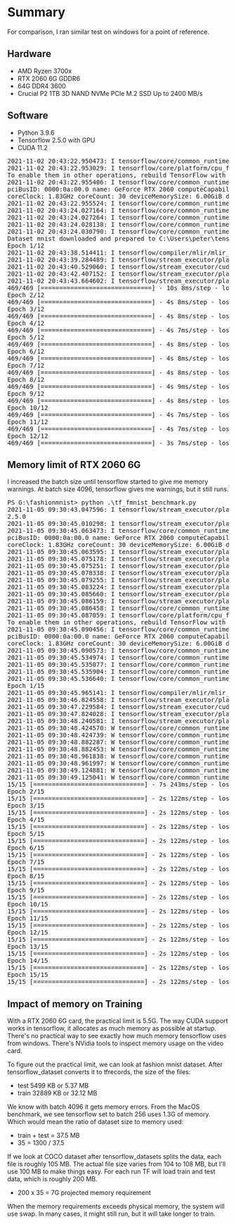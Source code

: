 # Summary
For comparison, I ran similar test on windows for a point of reference.

## Hardware
* AMD Ryzen 3700x
* RTX 2060 6G GDDR6
* 64G DDR4 3600
* Crucial P2 1TB 3D NAND NVMe PCIe M.2 SSD Up to 2400 MB/s

## Software
* Python 3.9.6
* Tensorflow 2.5.0 with GPU
* CUDA 11.2

<pre>
2021-11-02 20:43:22.950473: I tensorflow/core/common_runtime/gpu/gpu_device.cc:1871] Adding visible gpu devices: 0
2021-11-02 20:43:22.953029: I tensorflow/core/platform/cpu_feature_guard.cc:142] This TensorFlow binary is optimized with oneAPI Deep Neural Network Library (oneDNN) to use the following CPU instructions in performance-critical operations:  AVX AVX2
To enable them in other operations, rebuild TensorFlow with the appropriate compiler flags.
2021-11-02 20:43:22.955406: I tensorflow/core/common_runtime/gpu/gpu_device.cc:1733] Found device 0 with properties:
pciBusID: 0000:0a:00.0 name: GeForce RTX 2060 computeCapability: 7.5
coreClock: 1.83GHz coreCount: 30 deviceMemorySize: 6.00GiB deviceMemoryBandwidth: 312.97GiB/s
2021-11-02 20:43:22.955524: I tensorflow/core/common_runtime/gpu/gpu_device.cc:1871] Adding visible gpu devices: 0
2021-11-02 20:43:24.027164: I tensorflow/core/common_runtime/gpu/gpu_device.cc:1258] Device interconnect StreamExecutor with strength 1 edge matrix:
2021-11-02 20:43:24.027264: I tensorflow/core/common_runtime/gpu/gpu_device.cc:1264]      0
2021-11-02 20:43:24.028138: I tensorflow/core/common_runtime/gpu/gpu_device.cc:1277] 0:   N
2021-11-02 20:43:24.030790: I tensorflow/core/common_runtime/gpu/gpu_device.cc:1418] Created TensorFlow device (/job:localhost/replica:0/task:0/device:GPU:0 with 3961 MB memory) -> physical GPU (device: 0, name: GeForce RTX 2060, pci bus id: 0000:0a:00.0, compute capability: 7.5)
Dataset mnist downloaded and prepared to C:\Users\peter\tensorflow_datasets\mnist\3.0.1. Subsequent calls will reuse this data.
Epoch 1/12
2021-11-02 20:43:38.514411: I tensorflow/compiler/mlir/mlir_graph_optimization_pass.cc:176] None of the MLIR Optimization Passes are enabled (registered 2)
2021-11-02 20:43:39.284489: I tensorflow/stream_executor/platform/default/dso_loader.cc:53] Successfully opened dynamic library cudnn64_8.dll
2021-11-02 20:43:40.529060: I tensorflow/stream_executor/cuda/cuda_dnn.cc:359] Loaded cuDNN version 8101
2021-11-02 20:43:42.407152: I tensorflow/stream_executor/platform/default/dso_loader.cc:53] Successfully opened dynamic library cublas64_11.dll
2021-11-02 20:43:43.664602: I tensorflow/stream_executor/platform/default/dso_loader.cc:53] Successfully opened dynamic library cublasLt64_11.dll
469/469 [==============================] - 10s 8ms/step - loss: 0.1576 - accuracy: 0.9535 - val_loss: 0.0498 - val_accuracy: 0.9830
Epoch 2/12
469/469 [==============================] - 4s 8ms/step - loss: 0.0433 - accuracy: 0.9870 - val_loss: 0.0389 - val_accuracy: 0.9880
Epoch 3/12
469/469 [==============================] - 4s 8ms/step - loss: 0.0278 - accuracy: 0.9915 - val_loss: 0.0343 - val_accuracy: 0.9889
Epoch 4/12
469/469 [==============================] - 4s 7ms/step - loss: 0.0177 - accuracy: 0.9946 - val_loss: 0.0358 - val_accuracy: 0.9896
Epoch 5/12
469/469 [==============================] - 4s 8ms/step - loss: 0.0128 - accuracy: 0.9955 - val_loss: 0.0354 - val_accuracy: 0.9895
Epoch 6/12
469/469 [==============================] - 4s 8ms/step - loss: 0.0099 - accuracy: 0.9968 - val_loss: 0.0390 - val_accuracy: 0.9898
Epoch 7/12
469/469 [==============================] - 4s 8ms/step - loss: 0.0077 - accuracy: 0.9973 - val_loss: 0.0398 - val_accuracy: 0.9888
Epoch 8/12
469/469 [==============================] - 4s 9ms/step - loss: 0.0065 - accuracy: 0.9979 - val_loss: 0.0398 - val_accuracy: 0.9894
Epoch 9/12
469/469 [==============================] - 4s 8ms/step - loss: 0.0054 - accuracy: 0.9983 - val_loss: 0.0537 - val_accuracy: 0.9876
Epoch 10/12
469/469 [==============================] - 4s 7ms/step - loss: 0.0056 - accuracy: 0.9982 - val_loss: 0.0406 - val_accuracy: 0.9897
Epoch 11/12
469/469 [==============================] - 4s 7ms/step - loss: 0.0045 - accuracy: 0.9986 - val_loss: 0.0349 - val_accuracy: 0.9910
Epoch 12/12
469/469 [==============================] - 3s 7ms/step - loss: 0.0027 - accuracy: 0.9991 - val_loss: 0.0485 - val_accuracy: 0.9890
</pre>

## Memory limit of RTX 2060 6G

I increased the batch size until tensorflow started to give me memory warnings. At batch size 4096, tensorflow gives me warnings, but it still runs.

<pre>
PS G:\fashionmnist> python .\tf_fmnist_benchmark.py
2021-11-05 09:30:43.047596: I tensorflow/stream_executor/platform/default/dso_loader.cc:53] Successfully opened dynamic library cudart64_110.dll
2.5.0
2021-11-05 09:30:45.010298: I tensorflow/stream_executor/platform/default/dso_loader.cc:53] Successfully opened dynamic library nvcuda.dll
2021-11-05 09:30:45.063473: I tensorflow/core/common_runtime/gpu/gpu_device.cc:1733] Found device 0 with properties:
pciBusID: 0000:0a:00.0 name: GeForce RTX 2060 computeCapability: 7.5
coreClock: 1.83GHz coreCount: 30 deviceMemorySize: 6.00GiB deviceMemoryBandwidth: 312.97GiB/s
2021-11-05 09:30:45.063595: I tensorflow/stream_executor/platform/default/dso_loader.cc:53] Successfully opened dynamic library cudart64_110.dll
2021-11-05 09:30:45.075178: I tensorflow/stream_executor/platform/default/dso_loader.cc:53] Successfully opened dynamic library cublas64_11.dll
2021-11-05 09:30:45.075251: I tensorflow/stream_executor/platform/default/dso_loader.cc:53] Successfully opened dynamic library cublasLt64_11.dll
2021-11-05 09:30:45.078338: I tensorflow/stream_executor/platform/default/dso_loader.cc:53] Successfully opened dynamic library cufft64_10.dll
2021-11-05 09:30:45.079255: I tensorflow/stream_executor/platform/default/dso_loader.cc:53] Successfully opened dynamic library curand64_10.dll
2021-11-05 09:30:45.083224: I tensorflow/stream_executor/platform/default/dso_loader.cc:53] Successfully opened dynamic library cusolver64_11.dll
2021-11-05 09:30:45.085660: I tensorflow/stream_executor/platform/default/dso_loader.cc:53] Successfully opened dynamic library cusparse64_11.dll
2021-11-05 09:30:45.086159: I tensorflow/stream_executor/platform/default/dso_loader.cc:53] Successfully opened dynamic library cudnn64_8.dll
2021-11-05 09:30:45.086458: I tensorflow/core/common_runtime/gpu/gpu_device.cc:1871] Adding visible gpu devices: 0
2021-11-05 09:30:45.087059: I tensorflow/core/platform/cpu_feature_guard.cc:142] This TensorFlow binary is optimized with oneAPI Deep Neural Network Library (oneDNN) to use the following CPU instructions in performance-critical operations:  AVX AVX2
To enable them in other operations, rebuild TensorFlow with the appropriate compiler flags.
2021-11-05 09:30:45.090456: I tensorflow/core/common_runtime/gpu/gpu_device.cc:1733] Found device 0 with properties:
pciBusID: 0000:0a:00.0 name: GeForce RTX 2060 computeCapability: 7.5
coreClock: 1.83GHz coreCount: 30 deviceMemorySize: 6.00GiB deviceMemoryBandwidth: 312.97GiB/s
2021-11-05 09:30:45.090573: I tensorflow/core/common_runtime/gpu/gpu_device.cc:1871] Adding visible gpu devices: 0
2021-11-05 09:30:45.534974: I tensorflow/core/common_runtime/gpu/gpu_device.cc:1258] Device interconnect StreamExecutor with strength 1 edge matrix:
2021-11-05 09:30:45.535077: I tensorflow/core/common_runtime/gpu/gpu_device.cc:1264]      0
2021-11-05 09:30:45.535904: I tensorflow/core/common_runtime/gpu/gpu_device.cc:1277] 0:   N
2021-11-05 09:30:45.536640: I tensorflow/core/common_runtime/gpu/gpu_device.cc:1418] Created TensorFlow device (/job:localhost/replica:0/task:0/device:GPU:0 with 3961 MB memory) -> physical GPU (device: 0, name: GeForce RTX 2060, pci bus id: 0000:0a:00.0, compute capability: 7.5)
Epoch 1/15
2021-11-05 09:30:45.965141: I tensorflow/compiler/mlir/mlir_graph_optimization_pass.cc:176] None of the MLIR Optimization Passes are enabled (registered 2)
2021-11-05 09:30:46.824558: I tensorflow/stream_executor/platform/default/dso_loader.cc:53] Successfully opened dynamic library cudnn64_8.dll
2021-11-05 09:30:47.229584: I tensorflow/stream_executor/cuda/cuda_dnn.cc:359] Loaded cuDNN version 8101
2021-11-05 09:30:47.824028: I tensorflow/stream_executor/platform/default/dso_loader.cc:53] Successfully opened dynamic library cublas64_11.dll
2021-11-05 09:30:48.240581: I tensorflow/stream_executor/platform/default/dso_loader.cc:53] Successfully opened dynamic library cublasLt64_11.dll
2021-11-05 09:30:48.424570: W tensorflow/core/common_runtime/bfc_allocator.cc:271] Allocator (GPU_0_bfc) ran out of memory trying to allocate 2.55GiB with freed_by_count=0. The caller indicates that this is not a failure, but may mean that there could be performance gains if more memory were available.
2021-11-05 09:30:48.424739: W tensorflow/core/common_runtime/bfc_allocator.cc:271] Allocator (GPU_0_bfc) ran out of memory trying to allocate 2.55GiB with freed_by_count=0. The caller indicates that this is not a failure, but may mean that there could be performance gains if more memory were available.
2021-11-05 09:30:48.882287: W tensorflow/core/common_runtime/bfc_allocator.cc:271] Allocator (GPU_0_bfc) ran out of memory trying to allocate 2.16GiB with freed_by_count=0. The caller indicates that this is not a failure, but may mean that there could be performance gains if more memory were available.
2021-11-05 09:30:48.882453: W tensorflow/core/common_runtime/bfc_allocator.cc:271] Allocator (GPU_0_bfc) ran out of memory trying to allocate 2.16GiB with freed_by_count=0. The caller indicates that this is not a failure, but may mean that there could be performance gains if more memory were available.
2021-11-05 09:30:48.961838: W tensorflow/core/common_runtime/bfc_allocator.cc:271] Allocator (GPU_0_bfc) ran out of memory trying to allocate 2.60GiB with freed_by_count=0. The caller indicates that this is not a failure, but may mean that there could be performance gains if more memory were available.
2021-11-05 09:30:48.961997: W tensorflow/core/common_runtime/bfc_allocator.cc:271] Allocator (GPU_0_bfc) ran out of memory trying to allocate 2.60GiB with freed_by_count=0. The caller indicates that this is not a failure, but may mean that there could be performance gains if more memory were available.
2021-11-05 09:30:49.124881: W tensorflow/core/common_runtime/bfc_allocator.cc:271] Allocator (GPU_0_bfc) ran out of memory trying to allocate 3.77GiB with freed_by_count=0. The caller indicates that this is not a failure, but may mean that there could be performance gains if more memory were available.
2021-11-05 09:30:49.125041: W tensorflow/core/common_runtime/bfc_allocator.cc:271] Allocator (GPU_0_bfc) ran out of memory trying to allocate 3.77GiB with freed_by_count=0. The caller indicates that this is not a failure, but may mean that there could be performance gains if more memory were available.
15/15 [==============================] - 7s 243ms/step - loss: 1.1497 - accuracy: 0.6212 - val_loss: 0.6793 - val_accuracy: 0.7526
Epoch 2/15
15/15 [==============================] - 2s 122ms/step - loss: 0.5870 - accuracy: 0.7871 - val_loss: 0.5394 - val_accuracy: 0.8050
Epoch 3/15
15/15 [==============================] - 2s 122ms/step - loss: 0.4839 - accuracy: 0.8295 - val_loss: 0.4683 - val_accuracy: 0.8322
Epoch 4/15
15/15 [==============================] - 2s 122ms/step - loss: 0.4281 - accuracy: 0.8492 - val_loss: 0.4374 - val_accuracy: 0.8415
Epoch 5/15
15/15 [==============================] - 2s 122ms/step - loss: 0.3950 - accuracy: 0.8611 - val_loss: 0.4118 - val_accuracy: 0.8519
Epoch 6/15
15/15 [==============================] - 2s 122ms/step - loss: 0.3722 - accuracy: 0.8697 - val_loss: 0.3932 - val_accuracy: 0.8612
Epoch 7/15
15/15 [==============================] - 2s 122ms/step - loss: 0.3550 - accuracy: 0.8752 - val_loss: 0.3713 - val_accuracy: 0.8710
Epoch 8/15
15/15 [==============================] - 2s 122ms/step - loss: 0.3345 - accuracy: 0.8828 - val_loss: 0.3597 - val_accuracy: 0.8735
Epoch 9/15
15/15 [==============================] - 2s 122ms/step - loss: 0.3243 - accuracy: 0.8855 - val_loss: 0.3534 - val_accuracy: 0.8751
Epoch 10/15
15/15 [==============================] - 2s 122ms/step - loss: 0.3090 - accuracy: 0.8911 - val_loss: 0.3285 - val_accuracy: 0.8825
Epoch 11/15
15/15 [==============================] - 2s 122ms/step - loss: 0.2982 - accuracy: 0.8943 - val_loss: 0.3208 - val_accuracy: 0.8857
Epoch 12/15
15/15 [==============================] - 2s 122ms/step - loss: 0.2832 - accuracy: 0.9007 - val_loss: 0.3130 - val_accuracy: 0.8895
Epoch 13/15
15/15 [==============================] - 2s 122ms/step - loss: 0.2728 - accuracy: 0.9036 - val_loss: 0.3041 - val_accuracy: 0.8921
Epoch 14/15
15/15 [==============================] - 2s 122ms/step - loss: 0.2625 - accuracy: 0.9082 - val_loss: 0.2962 - val_accuracy: 0.8935
Epoch 15/15
15/15 [==============================] - 2s 122ms/step - loss: 0.2523 - accuracy: 0.9113 - val_loss: 0.2926 - val_accuracy: 0.8943
</pre>

## Impact of memory on Training

With a RTX 2060 6G card, the practical limit is 5.5G. The way CUDA support works in tensorflow, it allocates as much memory as possible at startup. There's no practical way to see exactly how much memory tensorflow uses from windows. There's NVidia tools to inspect memory usage on the video card.

To figure out the practical limit, we can look at fashion mnist dataset. After tensorflow_dataset converts it to tfrecords, the size of the files:

* test 5499 KB or 5.37 MB
* train 32889 KB or 32.12 MB

We know with batch 4096 it gets memory errors. From the MacOS benchmark, we see tensorflow set to batch 256 uses 1.3G of memory. Which would mean the ratio of dataset size to memory used:

* train + test = 37.5 MB
* 35 = 1300 / 37.5

If we look at COCO dataset after tensorflow_datasets splits the data, each file is roughly 105 MB. The actual file size varies from 104 to 108 MB, but I'll use 100 MB to make things easy. For each run TF will load train and test data, which is roughly 200 MB.

* 200 x 35 = 7G projected memory requirement

When the memory requirements exceeds physical memory, the system will use swap. In many cases, it might still run, but it will take longer to train.
